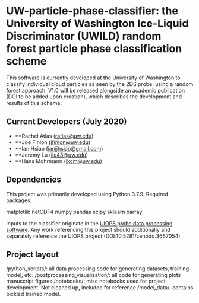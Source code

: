 # UW-particle-phase-classifier: the University of Washington Ice-Liquid Discriminator (UWILD) random forest particle phase classification scheme

This software is currently developed at the University of Washington to classify individual cloud particles as seen by the 2DS probe, using a random forest approach. V1.0 will be released alongside an academic publication (DOI to be added upon creation), which describes the development and results of this scheme. 



## Current Developers (July 2020)
- **Rachel Atlas (ratlas@uw.edu)
- **Joe Finlon (jfinlon@uw.edu)
- **Ian Hsiao (ianjjhsiao@gmail.com)
- **Jeremy Lu (jlu43@uw.edu)
- **Hans Mohrmann (jkcm@uw.edu)

## Dependencies
This project was primarily developed using Python 3.7.9. 
Required packages:

matplotlib
netCDF4
numpy
pandas
scipy
sklearn
xarray





Inputs to the classifier originate in the [UIOPS probe data processing software](https://github.com/joefinlon/UIOPS). Any work referencing this project should additionally and separately reference the UIOPS project (DOI:10.5281/zenodo.3667054). 

## Project layout
/python_scripts/: all data processing code for generating datasets, training model, etc.
/postprocessing_visualization/: all code for generating plots manuscript figures
/notebooks/: misc notebooks used for project development. Not cleaned up, included for reference
/model_data/: contains pickled trained model.
